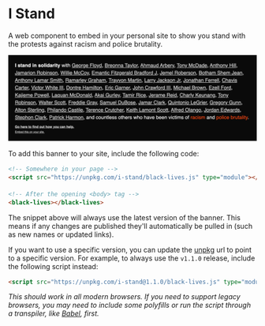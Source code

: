 # I Stand

A web component to embed in your personal site to show you stand with the protests against racism and police brutality.

![A banner showing solidarity with protestors against police brutality](./screenshot.png)

To add this banner to your site, include the following code:

```html
<!-- Somewhere in your page -->
<script src="https://unpkg.com/i-stand/black-lives.js" type="module"></script>

<!-- After the opening <body> tag -->
<black-lives></black-lives>
```

The snippet above will always use the latest version of the banner. This means if any changes are published they'll automatically be pulled in (such as new names or updated links).

If you want to use a specific version, you can update the [unpkg](https://unpkg.com/) url to point to a specific version. For example, to always use the `v1.1.0` release, include the following script instead:

```html
<script src="https://unpkg.com/i-stand@1.1.0/black-lives.js" type="module"></script>
```

_This should work in all modern browsers. If you need to support legacy browsers, you may need to include some polyfills or run the script through a transpiler, like [Babel](https://babeljs.io/), first._
